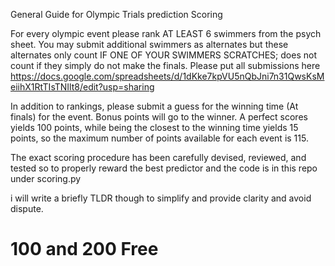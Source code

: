 General Guide for Olympic Trials prediction Scoring

For every olympic event please rank AT LEAST 6 swimmers from the psych sheet.  You may submit additional swimmers as alternates but these alternates only count IF ONE OF YOUR SWIMMERS SCRATCHES; does not count if they simply do not make the finals.
Please put all submissions here https://docs.google.com/spreadsheets/d/1dKke7kpVU5nQbJni7n31QwsKsMeiihX1RtTIsTNIlt8/edit?usp=sharing 

In addition to rankings, please submit a guess for the winning time (At finals) for the event.  Bonus points will go to the winner.
A perfect scores yields 100 points, while being the closest to the winning time yields 15 points, so the maximum number of points available for each event is 115.

The exact scoring procedure has been carefully devised, reviewed, and tested so to properly reward the best predictor and the code is in this repo under scoring.py 

i will write a briefly TLDR though to simplify and provide clarity and avoid dispute.

# 100 and 200 Free





